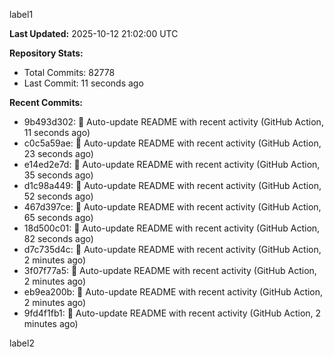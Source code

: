 
label1 
<!-- ACTIVITY_START -->
**Last Updated:** 2025-10-12 21:02:00 UTC

**Repository Stats:**
- Total Commits: 82778
- Last Commit: 11 seconds ago

**Recent Commits:**
- 9b493d302: 🤖 Auto-update README with recent activity (GitHub Action, 11 seconds ago)
- c0c5a59ae: 🤖 Auto-update README with recent activity (GitHub Action, 23 seconds ago)
- e14ed2e7d: 🤖 Auto-update README with recent activity (GitHub Action, 35 seconds ago)
- d1c98a449: 🤖 Auto-update README with recent activity (GitHub Action, 52 seconds ago)
- 467d397ce: 🤖 Auto-update README with recent activity (GitHub Action, 65 seconds ago)
- 18d500c01: 🤖 Auto-update README with recent activity (GitHub Action, 82 seconds ago)
- d7c735d4c: 🤖 Auto-update README with recent activity (GitHub Action, 2 minutes ago)
- 3f07f77a5: 🤖 Auto-update README with recent activity (GitHub Action, 2 minutes ago)
- eb9ea200b: 🤖 Auto-update README with recent activity (GitHub Action, 2 minutes ago)
- 9fd4f1fb1: 🤖 Auto-update README with recent activity (GitHub Action, 2 minutes ago)
<!-- ACTIVITY_END -->

label2
